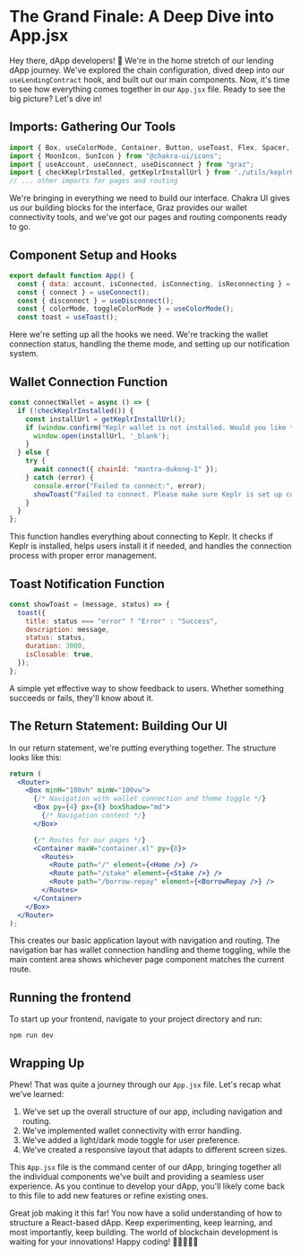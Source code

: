 # The Grand Finale: A Deep Dive into App.jsx

Hey there, dApp developers! 👋 We're in the home stretch of our lending dApp journey. We've explored the chain configuration, dived deep into our `useLendingContract` hook, and built out our main components. Now, it's time to see how everything comes together in our `App.jsx` file. Ready to see the big picture? Let's dive in!

## Imports: Gathering Our Tools

```jsx
import { Box, useColorMode, Container, Button, useToast, Flex, Spacer, Text } from "@chakra-ui/react";
import { MoonIcon, SunIcon } from "@chakra-ui/icons";
import { useAccount, useConnect, useDisconnect } from "graz";
import { checkKeplrInstalled, getKeplrInstallUrl } from './utils/keplrUtils';
// ... other imports for pages and routing
```

We're bringing in everything we need to build our interface. Chakra UI gives us our building blocks for the interface, Graz provides our wallet connectivity tools, and we've got our pages and routing components ready to go.

## Component Setup and Hooks

```jsx
export default function App() {
  const { data: account, isConnected, isConnecting, isReconnecting } = useAccount();
  const { connect } = useConnect();
  const { disconnect } = useDisconnect();
  const { colorMode, toggleColorMode } = useColorMode();
  const toast = useToast();
```

Here we're setting up all the hooks we need. We're tracking the wallet connection status, handling the theme mode, and setting up our notification system.

## Wallet Connection Function

```jsx
const connectWallet = async () => {
  if (!checkKeplrInstalled()) {
    const installUrl = getKeplrInstallUrl();
    if (window.confirm("Keplr wallet is not installed. Would you like to install it now?")) {
      window.open(installUrl, '_blank');
    }
  } else {
    try {
      await connect({ chainId: "mantra-dukong-1" });
    } catch (error) {
      console.error("Failed to connect:", error);
      showToast("Failed to connect. Please make sure Keplr is set up correctly.", "error");
    }
  }
};
```

This function handles everything about connecting to Keplr. It checks if Keplr is installed, helps users install it if needed, and handles the connection process with proper error management.

## Toast Notification Function

```jsx
const showToast = (message, status) => {
  toast({
    title: status === "error" ? "Error" : "Success",
    description: message,
    status: status,
    duration: 3000,
    isClosable: true,
  });
};
```

A simple yet effective way to show feedback to users. Whether something succeeds or fails, they'll know about it.

## The Return Statement: Building Our UI

In our return statement, we're putting everything together. The structure looks like this:

```jsx
return (
  <Router>
    <Box minH="100vh" minW="100vw">
      {/* Navigation with wallet connection and theme toggle */}
      <Box py={4} px={8} boxShadow="md">
        {/* Navigation content */}
      </Box>

      {/* Routes for our pages */}
      <Container maxW="container.xl" py={8}>
        <Routes>
          <Route path="/" element={<Home />} />
          <Route path="/stake" element={<Stake />} />
          <Route path="/borrow-repay" element={<BorrowRepay />} />
        </Routes>
      </Container>
    </Box>
  </Router>
);
```

This creates our basic application layout with navigation and routing. The navigation bar has wallet connection handling and theme toggling, while the main content area shows whichever page component matches the current route.

## Running the frontend

To start up your frontend, navigate to your project directory and run:

```
npm run dev
```

## Wrapping Up

Phew! That was quite a journey through our `App.jsx` file. Let's recap what we've learned:

1. We've set up the overall structure of our app, including navigation and routing.
2. We've implemented wallet connectivity with error handling.
3. We've added a light/dark mode toggle for user preference.
4. We've created a responsive layout that adapts to different screen sizes.

This `App.jsx` file is the command center of our dApp, bringing together all the individual components we've built and providing a seamless user experience. As you continue to develop your dApp, you'll likely come back to this file to add new features or refine existing ones.

Great job making it this far! You now have a solid understanding of how to structure a React-based dApp. Keep experimenting, keep learning, and most importantly, keep building. The world of blockchain development is waiting for your innovations! Happy coding! 🚀👩‍💻👨‍💻